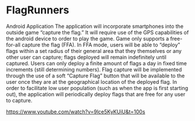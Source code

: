 # FlagRunners

Android Application 
The application will incorporate smartphones into the outside game “capture the flag.” 
It will require use of the GPS capabilities of the android device to order to play the game. 
Game only supports a free-for-all capture the flag (FFA). 
In FFA mode, users will be able to “deploy” flags within a set radius of their general area that they themselves or any other user can capture; flags deployed will remain indefinitely until captured. Users can only deploy a finite amount of flags a day in fixed time increments (still determining numbers). Flag capture will be implemented through the use of a soft “Capture Flag” button that will be available to the user once they are at the geographical location of the deployed flag.  In order to facilitate low user population (such as when the app is first starting out), the application will periodically deploy flags that are free for any user to capture. 


https://www.youtube.com/watch?v=9lce5KyKUiU&t=100s
